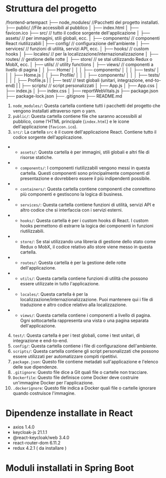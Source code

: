 # Struttura del progetto

/frontend-artempact
├── node_modules/       //Pacchetti del progetto installati.   
├── public/             //File accessibili al pubblico
│   ├── index.html
│   ├── favicon.ico
├── src/               // tutto il codice sorgente dell'applicazione
│   ├── assets/        // per immagini, stili globali, ecc.
│   ├── components/    // componenti React riutilizzabili
|   ├── config/        // configurazione dell'ambiente
│   ├── services/      // funzioni di utilità, servizi API, ecc.
│   ├── hooks/         // custom hooks
│   ├── locales/       // per la localizzazione/internazionalizzazione
│   ├── routes/        // gestione delle rotte
│   ├── store/         // se stai utilizzando Redux o MobX, ecc.
│   ├── utils/         // utility functions
│   ├── views/         // componenti a livello di pagina
│   │   ├── Home/
│   │   │   ├── components/
│   │   │   ├── tests/
│   │   │   ├── Home.js
│   │   ├── Profile/
│   │   │   ├── components/
│   │   │   ├── tests/
│   │   │   ├── Profile.js
|   |   ├── test/              // test globali (unitari, integrazione, end-to-end)
|   |   ├── scripts/           // script personalizzati
│   ├── App.js
│   ├── App.css
│   ├── index.js
│   ├── index.css
│   ├── reportWebVitals.js
├── package.json
├── package-lock.json
├── .gitignore
├── README.md


1. `node_modules/`: Questa cartella contiene tutti i pacchetti del progetto che vengono installati attraverso npm o yarn.
2. `public/`: Questa cartella contiene file che saranno accessibili al pubblico, come l'HTML principale (`index.html`) e le icone dell'applicazione (`favicon.ico`).
3. `src/`: La cartella `src` è il cuore dell'applicazione React. Contiene tutto il codice sorgente dell'applicazione.
- - `assets/`: Questa cartella è per immagini, stili globali e altri file di risorse statiche.
- - `components/`: I componenti riutilizzabili vengono messi in questa cartella. Questi componenti sono principalmente componenti di presentazione e dovrebbero essere il più indipendenti possibile.
- - `containers/`: Questa cartella contiene componenti che connettono più componenti e gestiscono la logica di business.
- - `services/`: Questa cartella contiene funzioni di utilità, servizi API e altro codice che si interfaccia con i servizi esterni.
- - `hooks/`: Questa cartella è per i custom hooks di React. I custom hooks permettono di estrarre la logica dei componenti in funzioni riutilizzabili.
- - `store/`: Se stai utilizzando una libreria di gestione dello stato come Redux o MobX, il codice relativo allo store viene messo in questa cartella.
- - `routes/`: Questa cartella è per la gestione delle rotte dell'applicazione.
- - `utils/`: Questa cartella contiene funzioni di utilità che possono essere utilizzate in tutto l'applicazione.
- - `locales/`: Questa cartella è per la localizzazione/internazionalizzazione. Puoi mantenere qui i file di traduzione e altro codice relativo alla localizzazione.
- - `views/`: Questa cartella contiene i componenti a livello di pagina. Ogni sottocartella rappresenta una vista o una pagina separata dell'applicazione.
4. `test/`: Questa cartella è per i test globali, come i test unitari, di integrazione e end-to-end.
5. `config/`: Questa cartella contiene i file di configurazione dell'ambiente.
6. `scripts/`: Questa cartella contiene gli script personalizzati che possono essere utilizzati per automatizzare compiti ripetitivi.
7. `package.json`: Questo file contiene metadati sull'applicazione e l'elenco delle sue dipendenze.
8. `.gitignore`: Questo file dice a Git quali file o cartelle non tracciare.
9. `Dockerfile`: Questo file definisce come Docker deve costruire un'immagine Docker per l'applicazione.
10. `.dockerignore`: Questo file indica a Docker quali file o cartelle ignorare quando costruisce l'immagine.

# Dipendenze installate in React

- axios 1.4.0
- keycloak-js 21.1.1
- @react-keycloak/web 3.4.0
- react-router-dom 6.11.2
- redux 4.2.1 ( da installare )

# Moduli installati in Spring Boot